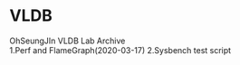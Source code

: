 # VLDB
OhSeungJIn VLDB Lab Archive  
  1.Perf and FlameGraph(2020-03-17)
  2.Sysbench test script
  
